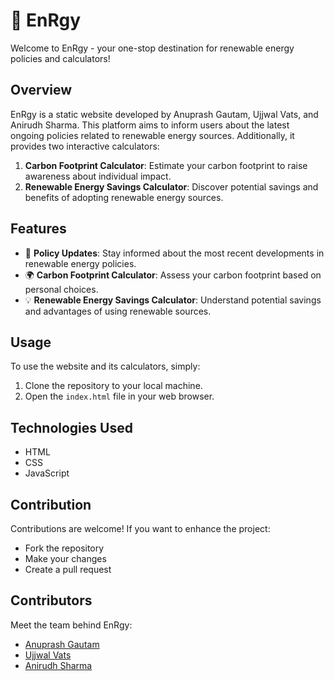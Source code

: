 # 🌿 EnRgy

Welcome to EnRgy - your one-stop destination for renewable energy policies and calculators!

## Overview

EnRgy is a static website developed by Anuprash Gautam, Ujjwal Vats, and Anirudh Sharma. This platform aims to inform users about the latest ongoing policies related to renewable energy sources. Additionally, it provides two interactive calculators:

1. **Carbon Footprint Calculator**: Estimate your carbon footprint to raise awareness about individual impact.
2. **Renewable Energy Savings Calculator**: Discover potential savings and benefits of adopting renewable energy sources.

## Features

- 📰 **Policy Updates**: Stay informed about the most recent developments in renewable energy policies.
- 🌍 **Carbon Footprint Calculator**: Assess your carbon footprint based on personal choices.
- 💡 **Renewable Energy Savings Calculator**: Understand potential savings and advantages of using renewable sources.

## Usage

To use the website and its calculators, simply:
1. Clone the repository to your local machine.
2. Open the `index.html` file in your web browser.

## Technologies Used

- HTML
- CSS
- JavaScript

## Contribution

Contributions are welcome! If you want to enhance the project:
- Fork the repository
- Make your changes
- Create a pull request

## Contributors

Meet the team behind EnRgy:

- [Anuprash Gautam](https://github.com/AnuprashGautam)
- [Ujjwal Vats](https://github.com/ujjwal555master)
- [Anirudh Sharma](https://github.com/Anirudh-Sharma08)
